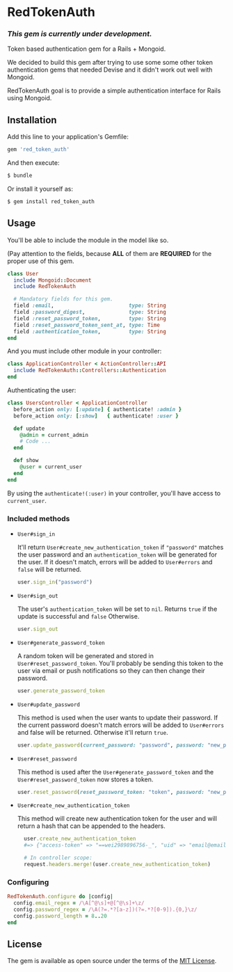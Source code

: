 # RedTokenAuth

### _This gem is currently under development._

Token based authentication gem for a Rails + Mongoid.

We decided to build this gem after trying to use some some other token authentication gems that needed Devise and it didn't work out well with Mongoid.

RedTokenAuth goal is to provide a simple authentication interface for Rails using Mongoid.




## Installation
Add this line to your application's Gemfile:

```ruby
gem 'red_token_auth'
```

And then execute:
```bash
$ bundle
```

Or install it yourself as:
```bash
$ gem install red_token_auth

```
## Usage
You'll be able to include the module in the model like so.

(Pay attention to the fields, because **ALL** of them are **REQUIRED** for the proper use of this gem.
```ruby
class User
  include Mongoid::Document
  include RedTokenAuth

  # Mandatory fields for this gem.
  field :email,                        type: String
  field :password_digest,              type: String
  field :reset_password_token,         type: String
  field :reset_password_token_sent_at, type: Time
  field :authentication_token,         type: String
end
```

And you must include other module in your controller:
```ruby
class ApplicationController < ActionController::API
  include RedTokenAuth::Controllers::Authentication
end
```

Authenticating the user:
```ruby
class UsersController < ApplicationController
  before_action only: [:update] { authenticate! :admin }
  before_action only: [:show]   { authenticate! :user }

  def update
    @admin = current_admin
    # Code ...
  end

  def show
    @user = current_user
  end
end
```
By using the `authenticate!(:user)` in your controller, you'll have access to `current_user`.

### Included methods
* `User#sign_in`

  It'll return `User#create_new_authentication_token` if `"password"` matches the user password and an `authentication_token` will be generated for the user. If it doesn't match, errors will be added to `User#errors` and `false` will be returned.

  ```ruby
  user.sign_in("password")
  ```

* `User#sign_out`

  The user's `authentication_token` will be set to `nil`. Returns `true` if the update is successful and `false` Otherwise.

  ```ruby
  user.sign_out
  ```

* `User#generate_password_token`

  A random token will be generated and stored in `User#reset_password_token`. You'll probably be sending this token to the user via email or push notifications so they can then change their password.

  ```ruby
  user.generate_password_token
  ```

* `User#update_password`

  This method is used when the user wants to update their password. If the current password doesn't match errors will be added to `User#errors` and false will be returned. Otherwise it'll return `true`.
  ```ruby
  user.update_password(current_password: "password", password: "new_password", password_confirmation: "new_password")
  ```

* `User#reset_password`

  This method is used after the `User#generate_password_token` and the `User#reset_password_token` now stores a token.
  ```ruby
  user.reset_password(reset_password_token: "token", password: "new_password", password_confirmation: "new_password")
  ```

* `User#create_new_authentication_token`

  This method will create new authentication token for the user and will return a hash that can be appended to the headers.
  ```ruby
    user.create_new_authentication_token
    #=> {"access-token" => "==wei2989896756-_", "uid" => "email@email.com", "token-type" => "Bearer"}

    # In controller scope:
    request.headers.merge!(user.create_new_authentication_token)
  ```

### Configuring
```ruby
RedTokenAuth.configure do |config|
  config.email_regex = /\A[^@\s]+@[^@\s]+\z/
  config.password_regex = /\A(?=.*?[a-z])(?=.*?[0-9]).{0,}\z/
  config.password_length = 8..20
end
```

## License
The gem is available as open source under the terms of the [MIT License](http://opensource.org/licenses/MIT).

